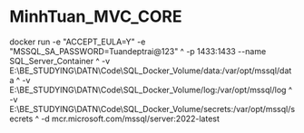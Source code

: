 # MinhTuan_MVC_CORE

docker run -e "ACCEPT_EULA=Y" -e "MSSQL_SA_PASSWORD=Tuandeptrai@123" ^
-p 1433:1433  --name SQL_Server_Container ^
-v E:\BE_STUDYING\DATN\Code\SQL_Docker_Volume/data:/var/opt/mssql/data ^
-v E:\BE_STUDYING\DATN\Code\SQL_Docker_Volume/log:/var/opt/mssql/log ^
-v E:\BE_STUDYING\DATN\Code\SQL_Docker_Volume/secrets:/var/opt/mssql/secrets ^
-d mcr.microsoft.com/mssql/server:2022-latest